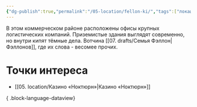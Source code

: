 ```yaml
---
{"dg-publish":true,"permalink":"/05-location/fellon-ki/","tags":["локация/район"]}
---
```


В этом коммерческом районе расположены офисы крупных логистических компаний. Приземистые здания выглядят современно, но внутри кипят тёмные дела.
Вотчина [[07. drafts/Семья Фэллон\|Фэллонов]], где их слова - весомее прочих. 
# Точки интереса
- [[05. location/Казино «Ноктюрн»\|Казино «Ноктюрн»]]

{ .block-language-dataview}